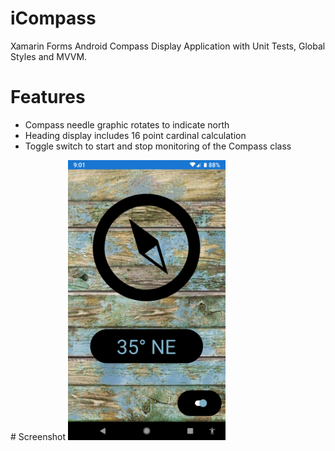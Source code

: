 # iCompass
Xamarin Forms Android Compass Display Application with Unit Tests, Global Styles and MVVM.
<br/>
# Features
<ul>
  <li>Compass needle graphic rotates to indicate north</li>
  <li>Heading display includes 16 point cardinal calculation</li>
  <li>Toggle switch to start and stop monitoring of the Compass class</li>
</ul>
# Screenshot
<img src="/images/Screenshot_Pixel.png" width="50%" height="50%" />
